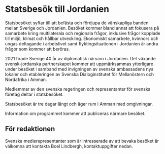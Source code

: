 # Statsbesök till Jordanien

Statsbesöket syftar till att befästa och fördjupa de vänskapliga banden mellan Sverige och Jordanien. Besöket kommer bland annat att fokusera på samarbete kring multilaterala och regionala frågor, inklusive frågor kopplade till miljö, klimat och hållbar utveckling. Ekonomiskt samarbete, kvinnors och ungas deltagande i arbetslivet samt flyktingsituationen i Jordanien är andra frågor som kommer att beröras.

2021 firade Sverige 40 år av diplomatisk närvaro i Jordanien. Det växande svensk\-jordanska partnerskapet kommer att uppmärksammas ytterligare under besöket i samband med invigningen av svenska ambassadens nya lokaler och etableringen av Svenska Dialoginstitutet för Mellanöstern och Nordafrika i Amman.

Medlemmar av den svenska regeringen och representanter för svenska företag deltar i statsbesöket.

Statsbesöket är tre dagar långt och äger rum i Amman med omgivningar.

Information om programmet kommer att publiceras närmare besöket.

## För redaktionen

Svenska medierepresentanter som är intresserade av att bevaka besöket är välkomna att kontakta Boel Lindbergh, kontaktuppgifter nedan.
